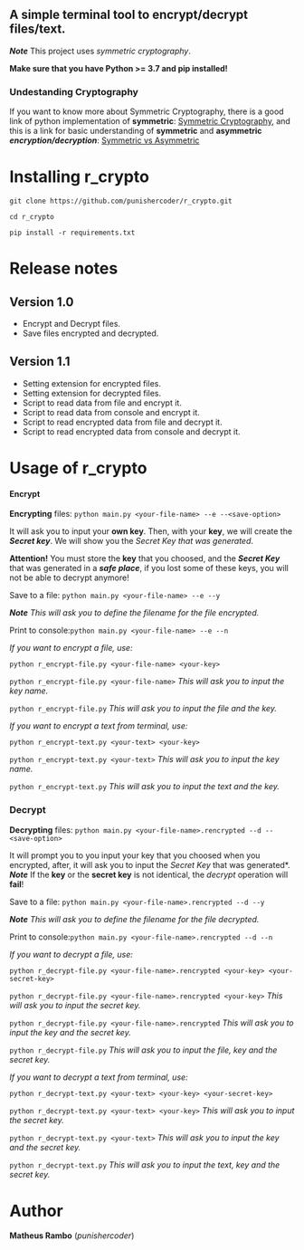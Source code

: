 ## A simple terminal tool to encrypt/decrypt files/text.

***Note*** This project uses *symmetric cryptography*.

**Make sure that you have Python >= 3.7 and pip installed!**

### Undestanding Cryptography

 If you want to know more about Symmetric Cryptography, there is a good link of python implementation of **symmetric**: [Symmetric Cryptography](https://docs.python-guide.org/scenarios/crypto/), and this is a link for basic understanding of **symmetric** and **asymmetric** ***encryption/decryption***: [Symmetric vs Asymmetric](https://www.ssl2buy.com/wiki/symmetric-vs-asymmetric-encryption-what-are-differences)
 
# Installing r_crypto
``git clone https://github.com/punishercoder/r_crypto.git``

``cd r_crypto``

``pip install -r requirements.txt``

# Release notes

## Version 1.0
 - Encrypt and Decrypt files.
 - Save files encrypted and decrypted.

## Version 1.1
 - Setting extension for encrypted files.
 - Setting extension for decrypted files.
 - Script to read data from file and encrypt it.
 - Script to read data from console and encrypt it.
 - Script to read encrypted data from file and decrypt it.
 - Script to read encrypted data from console and decrypt it.
 
# Usage of r_crypto

#### Encrypt

 **Encrypting** files:
 ``python main.py <your-file-name> --e --<save-option>``
 
 It will ask you to input your **own key**. Then, with your **key**, we will create the ***Secret key***. We will show you the *Secret Key that was generated*.
 
 **Attention!** You must store the **key** that you choosed, and the ***Secret Key*** that was generated in a ***safe place***, if you lost some of these keys, you will not be able to decrypt anymore!
 
 Save to a file: ``python main.py <your-file-name> --e --y``
 
 ***Note*** *This will ask you to define the filename for the file encrypted.*
 
 Print to console:``python main.py <your-file-name> --e --n``
 
*If you want to encrypt a file, use:* 

``python r_encrypt-file.py <your-file-name> <your-key>``

``python r_encrypt-file.py <your-file-name>`` *This will ask you to input the key name.*

``python r_encrypt-file.py`` *This will ask you to input the file and the key.*

*If you want to encrypt a text from terminal, use:*

``python r_encrypt-text.py <your-text> <your-key>``

``python r_encrypt-text.py <your-text>`` *This will ask you to input the key name.*

``python r_encrypt-text.py`` *This will ask you to input the text and the key.*


### Decrypt
 
  **Decrypting** files:
  ``python main.py <your-file-name>.rencrypted --d --<save-option>``
  
  It will prompt you to you input your key that you choosed when you encrypted, after, it will ask you to input the *Secret Key* that was generated*. 
  ***Note*** If the **key** or the **secret key** is not identical, the *decrypt* operation will **fail**!

Save to a file: ``python main.py <your-file-name>.rencrypted --d --y``

***Note*** *This will ask you to define the filename for the file decrypted.*

Print to console:``python main.py <your-file-name>.rencrypted --d --n``
 
*If you want to decrypt a file, use:*

``python r_decrypt-file.py <your-file-name>.rencrypted <your-key> <your-secret-key>``

``python r_decrypt-file.py <your-file-name>.rencrypted <your-key>`` *This will ask you to input the secret key.*

``python r_decrypt-file.py <your-file-name>.rencrypted`` *This will ask you to input the key and the secret key.*

``python r_decrypt-file.py`` *This will ask you to input the file, key and the secret key.*

 *If you want to decrypt a text from terminal, use:*

``python r_decrypt-text.py <your-text> <your-key> <your-secret-key>``

``python r_decrypt-text.py <your-text> <your-key>`` *This will ask you to input the secret key.*

``python r_decrypt-text.py <your-text>`` *This will ask you to input the key and the secret key.*

``python r_decrypt-text.py`` *This will ask you to input the text, key and the secret key.*

# Author

**Matheus Rambo** (*punishercoder*)

